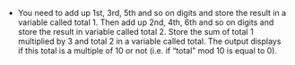 -   You need to add up 1st, 3rd, 5th and so on digits and store the
    result in a variable called total 1.
    Then add up 2nd, 4th, 6th and so on digits and store the result in
    variable called total 2.
    Store the sum of total 1 multiplied by 3 and total 2 in a variable
    called total.
    The output displays if this total is a multiple of 10 or not
    (i.e. if “total” mod 10 is equal to 0).
